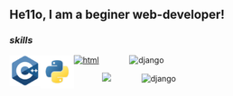 ## He11o, I am a beginer web-developer!



### <em>skills</em>
[<img align="left" alt="C++" width="55px" src="https://raw.githubusercontent.com/github/explore/180320cffc25f4ed1bbdfd33d4db3a66eeeeb358/topics/cpp/cpp.png" />][instagram]
[<img align="left" alt="python" width="59px" src="https://raw.githubusercontent.com/github/explore/80688e429a7d4ef2fca1e82350fe8e3517d3494d/topics/python/python.png" />][instagram]
[<img src="https://upload.wikimedia.org/wikipedia/commons/thumb/6/61/HTML5_logo_and_wordmark.svg/1200px-HTML5_logo_and_wordmark.svg.png" alt="html" title="html" width="55px"/>][instagram]
<img src="https://www.djangoproject.com/m/img/logos/django-logo-positive.png" alt="django" title="django" style = "margin-left: 50px; width: 90px"/>

<img src="https://as2.ftcdn.net/v2/jpg/02/49/94/27/1000_F_249942709_30yeu8oRHYK3flNN2OMW22NqbDQx4Kcx.jpg" style = "margin-left: 50px; width: 90px"/>

<img src="https://www.djangoproject.com/m/img/logos/django-logo-positive.png" alt="django" title="django" style = "margin-left: 50px; width: 90px"/>


 
             

[instagram]: https://www.instagram.com/liu_rus/



